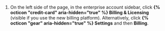 1. On the left side of the page, in the enterprise account sidebar, click **{% octicon "credit-card" aria-hidden="true" %} Billing & Licensing** (visible if you use the new billing platform). Alternatively, click **{% octicon "gear" aria-hidden="true" %} Settings** and then **Billing**.

